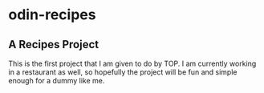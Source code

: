 # odin-recipes
## A Recipes Project
 
This is the first project that I am given to do by TOP.
I am currently working in a restaurant as well, so hopefully the project will be fun and simple enough for a dummy like me.

